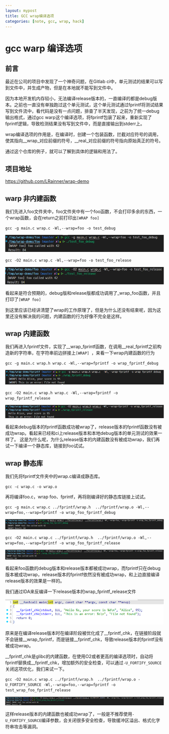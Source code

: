 ```yaml
---
layout: mypost
title: GCC wrap编译选项
categories: [note, gcc, wrap, hack]
---
```


# gcc warp 编译选项

## 前言

最近在公司的项目中发现了一个神奇问题，在Gitlab ci中，单元测试的结果可以写到文件中，并生成产物，但是在本地就不能写到文件中。

因为本地开发机内存较小，无法编译release版本的，一直编译的都是debug版本。之前也一直没有单独跑过这个单元测试，这个单元测试通过fprintf将测试结果写到文件流中，看代码是没有一点问题，排查了半天发现，之前为了统一debug输出格式，通过gcc warp这个编译选项，将fprintf包装了起来，重新实现了fprintf逻辑，导致检测结果没有写到文件中，而是直接输出到stderr上。

wrap编译选项的作用是，在编译时，创建一个包装函数，拦截对应符号的调用，使其指向__wrap_对应前缀的符号，__real_对应前缀的符号指向原始真正的符号。

通过这个仓库的例子，就可以了解到具体的逻辑和用法了。

## 项目地址
https://github.com/LRainner/wrap-demo

## warp 非内建函数
我们先进入foo文件夹中，foo文件夹中有一个foo函数，不会打印多余的东西，一个wrap函数，会在return之前打印出`[WRAP foo]`

`gcc -g main.c wrap.c -Wl,--wrap=foo -o test_debug`

![](https://raw.githubusercontent.com/LRainner/Pic/main/img/839e5a042b471fa513a5a14d25010367.png)


`gcc -O2 main.c wrap.c -Wl,--wrap=foo -o test_foo_release`

![](https://raw.githubusercontent.com/LRainner/Pic/main/img/c6f3639f77d99be6386852a6682ff74b.png)

看起来是符合预期的，debug版和release版都成功调用了_wrap_foo函数，并且打印了`[WRAP foo]`

到这里应该已经讲清楚了wrap的工作原理了，但是为什么还没有结束呢，因为这里还没有解决我的问题，内建函数的行为好像不完全是这样。

## wrap 内建函数
我们再进入fprintf文件，实现了__wrap_fprintf函数，在调用__real_fprintf之前构造新的字符串，在字符串前边拼接上`[WRAP] `，来看一下wrap内建函数的行为

`gcc -g main.c wrap.h wrap.c -Wl,--wrap=fprintf -o wrap_fprintf_debug`

![](https://raw.githubusercontent.com/LRainner/Pic/main/img/933da1541e313a864ec3b58e84ded528.png)

`gcc -O2 main.c wrap.h wrap.c -Wl,--wrap=fprintf -o wrap_fprintf_release`

![](https://raw.githubusercontent.com/LRainner/Pic/main/img/c1d887c7e0856077d7008c67c82995ff.png)

看起来debug版本的fprintf函数成功被wrap了，release版本的fprintf函数没有被成功wrap。看起来已经和ci上release版本和本地debug版本的单元测试的效果一样了。
这是为什么呢，为什么release版本的内建函数没有被成功wrap，我们再试一下编译一个静态库，链接到foo试试。

## wrap 静态库
我们先将fprintf文件夹中的wrap.c编译成静态库。

`gcc -c wrap.c -o wrap.o`

再将编译foo.c，wrap foo、fprintf，再将刚编译好的静态库链接上试试。

`gcc -g main.c wrap.c ../fprintf/wrap.h  ../fprintf/wrap.o -Wl,--wrap=foo,--wrap=fprintf -o wrap_foo_fprintf_debug`

![](https://raw.githubusercontent.com/LRainner/Pic/main/img/93357dfff0f130d97df1bb722a64359c.png)

`gcc -O2 main.c wrap.c ../fprintf/wrap.h  ../fprintf/wrap.o -Wl,--wrap=foo,--wrap=fprintf -o wrap_foo_fprintf_release`

![](https://raw.githubusercontent.com/LRainner/Pic/main/img/25952d34389787501ceec511d9d81b31.png)

看起来foo函数的debug版本和release版本都被成功wrap，而fprintf只在debug版本被成功wrap，release版本的fprintf依然没有被成功wrap，和上边直接编译release版本的效果是一样的。

我们通过IDA来反编译一下release版本的wrap_fprintf_release文件

![](https://raw.githubusercontent.com/LRainner/Pic/main/img/3879d81ae7d4e94b21b4141e3e9d77f7.png)

原来是在编译release版本时在编译阶段被优化成了__fprintf_chk，在链接阶段就不会链接__wrap_fprintf，而是链接__fprintf_chk，导致release版本的fprintf没有被成功wrap。

__fprintf_chk是glibc的内建函数，在使用O2或者更高的编译选项时，自动将fprintf替换成__fprintf_chk，增加额外的安全检查，可以通过`-U_FORTIFY_SOURCE`关闭这项优化，我们来试一下。

`gcc -O2 main.c wrap.c ../fprintf/wrap.h  ../fprintf/wrap.o -U_FORTIFY_SOURCE -Wl,--wrap=foo,--wrap=fprintf -o test_wrap_foo_fprintf_release`

![](https://raw.githubusercontent.com/LRainner/Pic/main/img/099133ae0a85f6c273bd2766caf95446.png)

这样release版本的内建函数也被成功wrap了，一般是不推荐使用`-U_FORTIFY_SOURCE`编译参数，会关闭很多安全检查，导致缓冲区溢出、格式化字符串攻击等漏洞。
